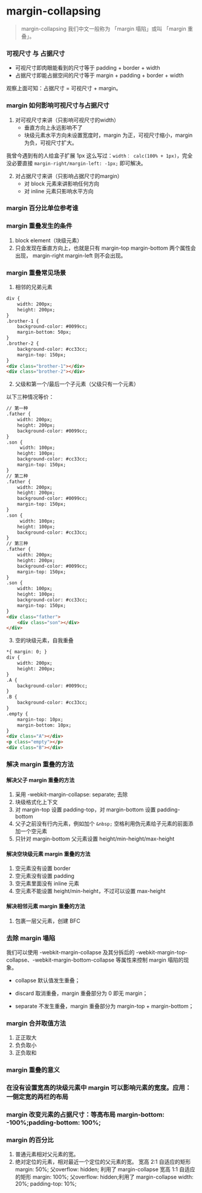 # margin-collapsing

> margin-collapsing 我们中文一般称为 「margin 塌陷」或叫 「margin 重叠」。

### 可视尺寸 与 占据尺寸

- 可视尺寸即肉眼能看到的尺寸等于 padding + border + width
- 占据尺寸即能占据空间的尺寸等于 margin + padding + border + width

观察上面可知：占据尺寸 = 可视尺寸 + margin。

### margin 如何影响可视尺寸与占据尺寸

1. 对可视尺寸来讲（只影响可视尺寸的width）
    - 垂直方向上永远影响不了
    - 块级元素水平方向未设置宽度时，margin 为正，可视尺寸缩小，margin 为负，可视尺寸扩大。

我曾今遇到有的人给盒子扩展 1px 这么写过：`width： calc(100% + 1px)`，完全没必要直接 `margin-right/margin-left: -1px;` 即可解决。

2. 对占据尺寸来讲（只影响占据尺寸的margin）
    - 对 block 元素来讲影响任何方向
    - 对 inline 元素只影响水平方向


### margin 百分比单位参考谁

### margin 重叠发生的条件

1. block element（块级元素）
2. 只会发现在垂直方向上，也就是只有 margin-top margin-bottom 两个属性会出现， margin-right margin-left 则不会出现。

### margin 重叠常见场景

1. 相邻的兄弟元素

```html
div {
    width: 200px;
    height: 200px;
}
.brother-1 {
    background-color: #0099cc;
    margin-bottom: 50px;
}
.brother-2 {
    background-color: #cc33cc;
    margin-top: 150px;
}
<div class="brother-1"></div>
<div class="brother-2"></div>
```

2. 父级和第一个/最后一个子元素（父级只有一个元素）

以下三种情况等价：
```html
// 第一种
.father {
    width: 200px;
    height: 200px;
    background-color: #0099cc;
}
.son {
     width: 100px;
    height: 100px;
    background-color: #cc33cc;
    margin-top: 150px;
}
// 第二种
.father {
    width: 200px;
    height: 200px;
    background-color: #0099cc;
    margin-top: 150px;
}
.son {
     width: 100px;
    height: 100px;
    background-color: #cc33cc;
}
// 第三种
.father {
    width: 200px;
    height: 200px;
    background-color: #0099cc;
    margin-top: 150px;
}
.son {
    width: 100px;
    height: 100px;
    background-color: #cc33cc;
    margin-top: 150px;
}
<div class="father">
    <div class="son"></div>
</div>
```
3. 空的块级元素，自我重叠

```html
*{ margin: 0; }
div {
    width: 200px;
    height: 200px;
}
.A {
    background-color: #0099cc;
}
.B {
    background-color: #cc33cc;
}
.empty {
    margin-top: 10px;
    margin-bottom: 10px;
}
<div class="A"></div>
<p class="empty"></p>
<div class="B"></div>
```
### 解决 margin 重叠的方法

#### 解决父子 margin 重叠的方法
1. 采用 -webkit-margin-collapse: separate; 去除
2. 块级格式化上下文
3. 对 margin-top 设置 padding-top，对 margin-bottom 设置 padding-bottom
4. 父子之前没有行内元素，例如加个 `&nbsp;` 空格利用伪元素给子元素的前面添加一个空元素
5. 只针对 margin-bottom 父元素设置 height/min-height/max-height

#### 解决空块级元素 margin 重叠的方法

1. 空元素没有设置 border
2. 空元素没有设置 padding
3. 空元素里面没有 inline 元素
4. 空元素不能设置 height/min-height，不过可以设置 max-height

#### 解决相邻元素 margin 重叠的方法

1. 包裹一层父元素，创建 BFC
### 去除 margin 塌陷

我们可以使用 -webkit-margin-collapse 及其分拆后的 -webkit-margin-top-collapse、-webkit-margin-bottom-collapse 等属性来控制 margin 塌陷的现象。

- collapse 默认值发生重叠；

- discard 取消重叠，margin 重叠部分为 0 即无 margin；

- separate 不发生重叠，margin 重叠部分为 margin-top + margin-bottom；

### margin 合并取值方法
1. 正正取大
2. 负负取小
3. 正负取和

### margin 重叠的意义

### 在没有设置宽高的块级元素中 margin 可以影响元素的宽度。应用：一侧定宽的两栏的布局
### margin 改变元素的**占据尺寸**：等高布局 margin-bottom: -100%;padding-bottom: 100%;
### margin 的百分比
1. 普通元素相对父元素的宽。
2. 绝对定位的元素，相对最近一个定位的父元素的宽。
宽高 2:1 自适应的矩形 margin: 50%; 父overflow: hidden; 利用了 margin-collapse
宽高 1:1 自适应的矩形 margin: 100%; 父overflow: hidden;利用了 margin-collapse
width: 20%;
padding-top: 10%;

